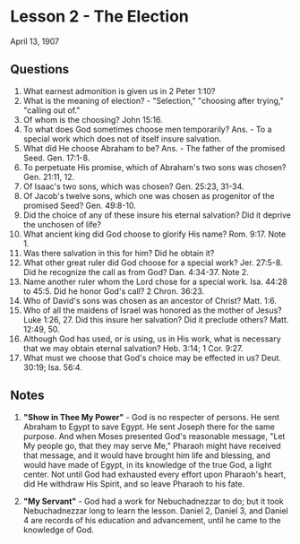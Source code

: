 # Lesson 2 - The Election
April 13, 1907

## Questions

1. What earnest admonition is given us in 2 Peter 1:10?
2. What is the meaning of election? - "Selection," "choosing after trying," "calling out of."
3. Of whom is the choosing? John 15:16.
4. To what does God sometimes choose men temporarily? Ans. - To a special work which does not of itself insure salvation.
5. What did He choose Abraham to be? Ans. - The father of the promised Seed. Gen. 17:1-8.
6. To perpetuate His promise, which of Abraham's two sons was chosen? Gen. 21:11, 12.
7. Of Isaac's two sons, which was chosen? Gen. 25:23, 31-34.
8. Of Jacob's twelve sons, which one was chosen as progenitor of the promised Seed? Gen. 49:8-10.
9. Did the choice of any of these insure his eternal salvation? Did it deprive the unchosen of life?
10. What ancient king did God choose to glorify His name? Rom. 9:17. Note 1.
11. Was there salvation in this for him? Did he obtain it?
12. What other great ruler did God choose for a special work? Jer. 27:5-8. Did he recognize the call as from God? Dan. 4:34-37. Note 2.
13. Name another ruler whom the Lord chose for a special work. Isa. 44:28 to 45:5. Did he honor God's call? 2 Chron. 36:23.
14. Who of David's sons was chosen as an ancestor of Christ? Matt. 1:6.
15. Who of all the maidens of Israel was honored as the mother of Jesus? Luke 1:26, 27. Did this insure her salvation? Did it preclude others? Matt. 12:49, 50.
16. Although God has used, or is using, us in His work, what is necessary that we may obtain eternal salvation? Heb. 3:14; 1 Cor. 9:27.
17. What must we choose that God's choice may be effected in us? Deut. 30:19; Isa. 56:4.

## Notes

1. **"Show in Thee My Power"** - God is no respecter of persons. He sent Abraham to Egypt to save Egypt. He sent Joseph there for the same purpose. And when Moses presented God's reasonable message, "Let My people go, that they may serve Me," Pharaoh might have received that message, and it would have brought him life and blessing, and would have made of Egypt, in its knowledge of the true God, a light center. Not until God had exhausted every effort upon Pharaoh's heart, did He withdraw His Spirit, and so leave Pharaoh to his fate.

2. **"My Servant"** - God had a work for Nebuchadnezzar to do; but it took Nebuchadnezzar long to learn the lesson. Daniel 2, Daniel 3, and Daniel 4 are records of his education and advancement, until he came to the knowledge of God.